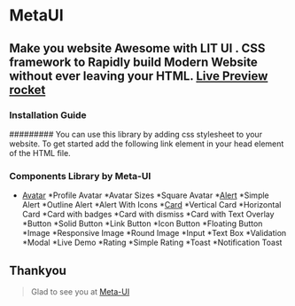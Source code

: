 # MetaUI
## Make you website Awesome with LIT UI . CSS framework to Rapidly build Modern Website without ever leaving your HTML. [Live Preview rocket](https://meta-library.netlify.app/)
### Installation Guide
######### You can use this library by adding css stylesheet to your website. To get started add the following link element in your head element of the HTML file.
> <link rel="stylesheet" href="/main.css">
### Components Library by Meta-UI
* [Avatar](https://meta-library.netlify.app/components/avatar/avatar)
  *Profile Avatar
  *Avatar Sizes
  *Square Avatar
*[Alert](https://meta-library.netlify.app/components/alert/alert)
  *Simple Alert
  *Outline Alert
  *Alert With Icons
  *[Card](https://meta-library.netlify.app/components/card/card)
    *Vertical Card
    *Horizontal Card
    *Card with badges
    *Card with dismiss
    *Card with Text Overlay
 *Button
   *Solid Button
   *Link Button
   *Icon Button
   *Floating Button
 *Image
   *Responsive Image
   *Round Image
 *Input
   *Text Box
   *Validation
 *Modal
   *Live Demo
  *Rating
    *Simple Rating
  *Toast
    *Notification Toast
 ## Thankyou
 >Glad to see you at [Meta-UI](https://meta-library.netlify.app/)

